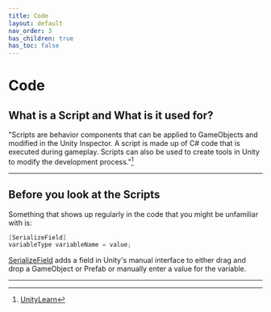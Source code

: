 ```yaml
---
title: Code
layout: default
nav_order: 3
has_children: true
has_toc: false
---
```


# Code
## What is a Script and What is it used for?
"Scripts are behavior components that can be applied to GameObjects and modified in the Unity Inspector. A script is made up of C# code that is executed during gameplay. Scripts can also be used to create tools in Unity to modify the development process."[^1]

----

## Before you look at the Scripts
Something that shows up regularly in the code that you might be unfamiliar with is:
```csharp
[SerializeField]
variableType variableName = value;
```
[SerializeField](https://docs.unity3d.com/ScriptReference/SerializeField.html) adds a field in Unity's manual interface to either drag and drop a GameObject or Prefab or manually enter a value for the variable.

----

[^1]: [UnityLearn](https://learn.unity.com/tutorial/working-with-scripts#)